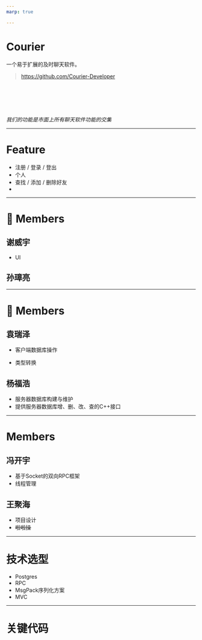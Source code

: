 ```yaml
---
marp: true

---
```


# Courier

一个易于扩展的及时聊天软件。


> https://github.com/Courier-Developer

<br />
<br />
<br />
<br />

*我们的功能是市面上所有聊天软件功能的交集*

<!--
page_number: true
footer: 第13组  xxx, xxx, xxx, xxx, xxx
-->

---

# Feature

- 注册 / 登录 / 登出
- 个人 
- 查找 / 添加 / 删除好友
- 

---

# :cake: Members
## 谢威宇

- UI

## 孙璋亮

---

# :cake: Members


## 袁瑞泽

- 客户端数据库操作

- 类型转换

## 杨福浩

- 服务器数据库构建与维护
- 提供服务器数据库增、删、改、查的C++接口

---

# Members

## 冯开宇

- 基于Socket的双向RPC框架
- 线程管理

## 王聚海

- 项目设计
- ~~啦啦操~~

---

# 技术选型

- Postgres
- RPC
- MsgPack序列化方案
- MVC

---

# 关键代码

